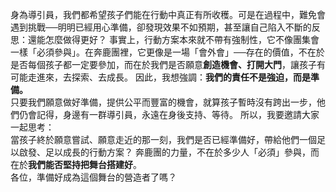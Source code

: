 身為導引員，我們都希望孩子們能在行動中真正有所收穫。可是在過程中，難免會遇到挑戰──明明已經用心準備，卻發現效果不如預期，甚至讓自己陷入不斷的反思：還能怎麼做得更好？
事實上，行動方案本來就不帶有強制性，它不像團集會一樣「必須參與」。在奔鹿團裡，它更像是一場「會外會」──存在的價值，不在於是否每個孩子都一定要參加，而在於我們是否願意**創造機會、打開大門**，讓孩子有可能走進來，去探索、去成長。
因此，我想強調：**我們的責任不是強迫，而是準備。**  
只要我們願意做好準備，提供公平而豐富的機會，就算孩子暫時沒有跨出一步，他們仍會記得，身邊有一群導引員，永遠在身後支持、等待。
所以，我要邀請大家一起思考：  
當孩子終於願意嘗試、願意走近的那一刻，我們是否已經準備好，帶給他們一個足以啟發、足以成長的行動方案？
奔鹿團的力量，不在於多少人「必須」參與，而在於**我們能否堅持把舞台搭建好**。  
各位，準備好成為這個舞台的營造者了嗎？